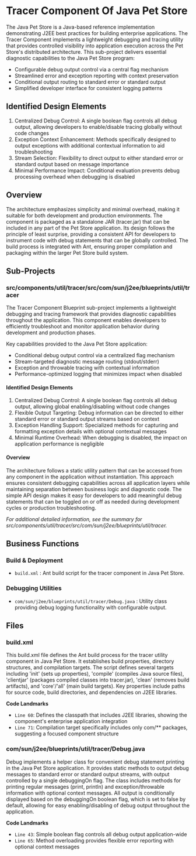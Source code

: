 # Tracer Component Of Java Pet Store

The Java Pet Store is a Java-based reference implementation demonstrating J2EE best practices for building enterprise applications. The Tracer Component implements a lightweight debugging and tracing utility that provides controlled visibility into application execution across the Pet Store's distributed architecture. This sub-project delivers essential diagnostic capabilities to the Java Pet Store program:

- Configurable debug output control via a central flag mechanism
- Streamlined error and exception reporting with context preservation
- Conditional output routing to standard error or standard output
- Simplified developer interface for consistent logging patterns

## Identified Design Elements

1. Centralized Debug Control: A single boolean flag controls all debug output, allowing developers to enable/disable tracing globally without code changes
2. Exception Context Enhancement: Methods specifically designed to output exceptions with additional contextual information to aid troubleshooting
3. Stream Selection: Flexibility to direct output to either standard error or standard output based on message importance
4. Minimal Performance Impact: Conditional evaluation prevents debug processing overhead when debugging is disabled

## Overview
The architecture emphasizes simplicity and minimal overhead, making it suitable for both development and production environments. The component is packaged as a standalone JAR (tracer.jar) that can be included in any part of the Pet Store application. Its design follows the principle of least surprise, providing a consistent API for developers to instrument code with debug statements that can be globally controlled. The build process is integrated with Ant, ensuring proper compilation and packaging within the larger Pet Store build system.

## Sub-Projects

### src/components/util/tracer/src/com/sun/j2ee/blueprints/util/tracer

The Tracer Component Blueprint sub-project implements a lightweight debugging and tracing framework that provides diagnostic capabilities throughout the application. This component enables developers to efficiently troubleshoot and monitor application behavior during development and production phases.

Key capabilities provided to the Java Pet Store application:

- Conditional debug output control via a centralized flag mechanism
- Stream-targeted diagnostic message routing (stdout/stderr)
- Exception and throwable tracing with contextual information
- Performance-optimized logging that minimizes impact when disabled

#### Identified Design Elements

1. Centralized Debug Control: A single boolean flag controls all debug output, allowing global enabling/disabling without code changes
2. Flexible Output Targeting: Debug information can be directed to either standard error or standard output streams based on context
3. Exception Handling Support: Specialized methods for capturing and formatting exception details with optional contextual messages
4. Minimal Runtime Overhead: When debugging is disabled, the impact on application performance is negligible

#### Overview
The architecture follows a static utility pattern that can be accessed from any component in the application without instantiation. This approach ensures consistent debugging capabilities across all application layers while maintaining separation between business logic and diagnostic code. The simple API design makes it easy for developers to add meaningful debug statements that can be toggled on or off as needed during development cycles or production troubleshooting.

  *For additional detailed information, see the summary for src/components/util/tracer/src/com/sun/j2ee/blueprints/util/tracer.*

## Business Functions

### Build & Deployment
- `build.xml` : Ant build script for the tracer component in Java Pet Store.

### Debugging Utilities
- `com/sun/j2ee/blueprints/util/tracer/Debug.java` : Utility class providing debug logging functionality with configurable output.

## Files
### build.xml

This build.xml file defines the Ant build process for the tracer utility component in Java Pet Store. It establishes build properties, directory structures, and compilation targets. The script defines several targets including 'init' (sets up properties), 'compile' (compiles Java source files), 'clientjar' (packages compiled classes into tracer.jar), 'clean' (removes build artifacts), and 'core'/'all' (main build targets). Key properties include paths for source code, build directories, and dependencies on J2EE libraries.

 **Code Landmarks**
- `Line 60`: Defines the classpath that includes J2EE libraries, showing the component's enterprise application integration
- `Line 71`: Compilation target specifically includes only com/** packages, suggesting a focused component structure
### com/sun/j2ee/blueprints/util/tracer/Debug.java

Debug implements a helper class for convenient debug statement printing in the Java Pet Store application. It provides static methods to output debug messages to standard error or standard output streams, with output controlled by a single debuggingOn flag. The class includes methods for printing regular messages (print, println) and exception/throwable information with optional context messages. All output is conditionally displayed based on the debuggingOn boolean flag, which is set to false by default, allowing for easy enabling/disabling of debug output throughout the application.

 **Code Landmarks**
- `Line 43`: Simple boolean flag controls all debug output application-wide
- `Line 65`: Method overloading provides flexible error reporting with optional context messages

[Generated by the Sage AI expert workbench: 2025-03-29 21:37:00  https://sage-tech.ai/workbench]: #